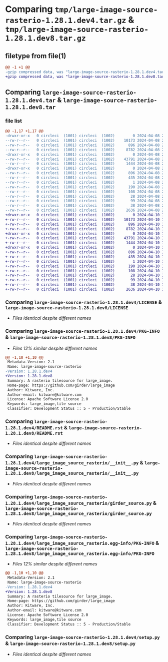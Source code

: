 # Comparing `tmp/large-image-source-rasterio-1.28.1.dev4.tar.gz` & `tmp/large-image-source-rasterio-1.28.1.dev8.tar.gz`

## filetype from file(1)

```diff
@@ -1 +1 @@
-gzip compressed data, was "large-image-source-rasterio-1.28.1.dev4.tar", last modified: Mon Apr  8 20:37:00 2024, max compression
+gzip compressed data, was "large-image-source-rasterio-1.28.1.dev8.tar", last modified: Wed Apr 10 16:16:21 2024, max compression
```

## Comparing `large-image-source-rasterio-1.28.1.dev4.tar` & `large-image-source-rasterio-1.28.1.dev8.tar`

### file list

```diff
@@ -1,17 +1,17 @@
-drwxr-xr-x   0 circleci  (1001) circleci  (1002)        0 2024-04-08 20:37:00.102068 large-image-source-rasterio-1.28.1.dev4/
--rw-r--r--   0 circleci  (1001) circleci  (1002)    10173 2024-04-08 20:36:59.000000 large-image-source-rasterio-1.28.1.dev4/LICENSE
--rw-r--r--   0 circleci  (1001) circleci  (1002)      896 2024-04-08 20:37:00.102068 large-image-source-rasterio-1.28.1.dev4/PKG-INFO
--rw-r--r--   0 circleci  (1001) circleci  (1002)     8782 2024-04-08 20:36:59.000000 large-image-source-rasterio-1.28.1.dev4/README.rst
-drwxr-xr-x   0 circleci  (1001) circleci  (1002)        0 2024-04-08 20:37:00.102068 large-image-source-rasterio-1.28.1.dev4/large_image_source_rasterio/
--rw-r--r--   0 circleci  (1001) circleci  (1002)    43791 2024-04-08 20:32:15.000000 large-image-source-rasterio-1.28.1.dev4/large_image_source_rasterio/__init__.py
--rw-r--r--   0 circleci  (1001) circleci  (1002)     1444 2024-04-08 20:32:15.000000 large-image-source-rasterio-1.28.1.dev4/large_image_source_rasterio/girder_source.py
-drwxr-xr-x   0 circleci  (1001) circleci  (1002)        0 2024-04-08 20:37:00.102068 large-image-source-rasterio-1.28.1.dev4/large_image_source_rasterio.egg-info/
--rw-r--r--   0 circleci  (1001) circleci  (1002)      896 2024-04-08 20:37:00.000000 large-image-source-rasterio-1.28.1.dev4/large_image_source_rasterio.egg-info/PKG-INFO
--rw-r--r--   0 circleci  (1001) circleci  (1002)      435 2024-04-08 20:37:00.000000 large-image-source-rasterio-1.28.1.dev4/large_image_source_rasterio.egg-info/SOURCES.txt
--rw-r--r--   0 circleci  (1001) circleci  (1002)        1 2024-04-08 20:37:00.000000 large-image-source-rasterio-1.28.1.dev4/large_image_source_rasterio.egg-info/dependency_links.txt
--rw-r--r--   0 circleci  (1001) circleci  (1002)      190 2024-04-08 20:37:00.000000 large-image-source-rasterio-1.28.1.dev4/large_image_source_rasterio.egg-info/entry_points.txt
--rw-r--r--   0 circleci  (1001) circleci  (1002)      108 2024-04-08 20:37:00.000000 large-image-source-rasterio-1.28.1.dev4/large_image_source_rasterio.egg-info/requires.txt
--rw-r--r--   0 circleci  (1001) circleci  (1002)       28 2024-04-08 20:37:00.000000 large-image-source-rasterio-1.28.1.dev4/large_image_source_rasterio.egg-info/top_level.txt
--rw-r--r--   0 circleci  (1001) circleci  (1002)       99 2024-04-08 20:32:15.000000 large-image-source-rasterio-1.28.1.dev4/pyproject.toml
--rw-r--r--   0 circleci  (1001) circleci  (1002)       38 2024-04-08 20:37:00.102068 large-image-source-rasterio-1.28.1.dev4/setup.cfg
--rw-r--r--   0 circleci  (1001) circleci  (1002)     2636 2024-04-08 20:32:15.000000 large-image-source-rasterio-1.28.1.dev4/setup.py
+drwxr-xr-x   0 circleci  (1001) circleci  (1002)        0 2024-04-10 16:16:21.220603 large-image-source-rasterio-1.28.1.dev8/
+-rw-r--r--   0 circleci  (1001) circleci  (1002)    10173 2024-04-10 16:16:20.000000 large-image-source-rasterio-1.28.1.dev8/LICENSE
+-rw-r--r--   0 circleci  (1001) circleci  (1002)      896 2024-04-10 16:16:21.220603 large-image-source-rasterio-1.28.1.dev8/PKG-INFO
+-rw-r--r--   0 circleci  (1001) circleci  (1002)     8782 2024-04-10 16:16:20.000000 large-image-source-rasterio-1.28.1.dev8/README.rst
+drwxr-xr-x   0 circleci  (1001) circleci  (1002)        0 2024-04-10 16:16:21.220603 large-image-source-rasterio-1.28.1.dev8/large_image_source_rasterio/
+-rw-r--r--   0 circleci  (1001) circleci  (1002)    43791 2024-04-10 16:11:56.000000 large-image-source-rasterio-1.28.1.dev8/large_image_source_rasterio/__init__.py
+-rw-r--r--   0 circleci  (1001) circleci  (1002)     1444 2024-04-10 16:11:56.000000 large-image-source-rasterio-1.28.1.dev8/large_image_source_rasterio/girder_source.py
+drwxr-xr-x   0 circleci  (1001) circleci  (1002)        0 2024-04-10 16:16:21.220603 large-image-source-rasterio-1.28.1.dev8/large_image_source_rasterio.egg-info/
+-rw-r--r--   0 circleci  (1001) circleci  (1002)      896 2024-04-10 16:16:21.000000 large-image-source-rasterio-1.28.1.dev8/large_image_source_rasterio.egg-info/PKG-INFO
+-rw-r--r--   0 circleci  (1001) circleci  (1002)      435 2024-04-10 16:16:21.000000 large-image-source-rasterio-1.28.1.dev8/large_image_source_rasterio.egg-info/SOURCES.txt
+-rw-r--r--   0 circleci  (1001) circleci  (1002)        1 2024-04-10 16:16:21.000000 large-image-source-rasterio-1.28.1.dev8/large_image_source_rasterio.egg-info/dependency_links.txt
+-rw-r--r--   0 circleci  (1001) circleci  (1002)      190 2024-04-10 16:16:21.000000 large-image-source-rasterio-1.28.1.dev8/large_image_source_rasterio.egg-info/entry_points.txt
+-rw-r--r--   0 circleci  (1001) circleci  (1002)      108 2024-04-10 16:16:21.000000 large-image-source-rasterio-1.28.1.dev8/large_image_source_rasterio.egg-info/requires.txt
+-rw-r--r--   0 circleci  (1001) circleci  (1002)       28 2024-04-10 16:16:21.000000 large-image-source-rasterio-1.28.1.dev8/large_image_source_rasterio.egg-info/top_level.txt
+-rw-r--r--   0 circleci  (1001) circleci  (1002)       99 2024-04-10 16:11:56.000000 large-image-source-rasterio-1.28.1.dev8/pyproject.toml
+-rw-r--r--   0 circleci  (1001) circleci  (1002)       38 2024-04-10 16:16:21.220603 large-image-source-rasterio-1.28.1.dev8/setup.cfg
+-rw-r--r--   0 circleci  (1001) circleci  (1002)     2636 2024-04-10 16:11:56.000000 large-image-source-rasterio-1.28.1.dev8/setup.py
```

### Comparing `large-image-source-rasterio-1.28.1.dev4/LICENSE` & `large-image-source-rasterio-1.28.1.dev8/LICENSE`

 * *Files identical despite different names*

### Comparing `large-image-source-rasterio-1.28.1.dev4/PKG-INFO` & `large-image-source-rasterio-1.28.1.dev8/PKG-INFO`

 * *Files 12% similar despite different names*

```diff
@@ -1,10 +1,10 @@
 Metadata-Version: 2.1
 Name: large-image-source-rasterio
-Version: 1.28.1.dev4
+Version: 1.28.1.dev8
 Summary: A rasterio tilesource for large_image.
 Home-page: https://github.com/girder/large_image
 Author: Kitware, Inc.
 Author-email: kitware@kitware.com
 License: Apache Software License 2.0
 Keywords: large_image,tile source
 Classifier: Development Status :: 5 - Production/Stable
```

### Comparing `large-image-source-rasterio-1.28.1.dev4/README.rst` & `large-image-source-rasterio-1.28.1.dev8/README.rst`

 * *Files identical despite different names*

### Comparing `large-image-source-rasterio-1.28.1.dev4/large_image_source_rasterio/__init__.py` & `large-image-source-rasterio-1.28.1.dev8/large_image_source_rasterio/__init__.py`

 * *Files identical despite different names*

### Comparing `large-image-source-rasterio-1.28.1.dev4/large_image_source_rasterio/girder_source.py` & `large-image-source-rasterio-1.28.1.dev8/large_image_source_rasterio/girder_source.py`

 * *Files identical despite different names*

### Comparing `large-image-source-rasterio-1.28.1.dev4/large_image_source_rasterio.egg-info/PKG-INFO` & `large-image-source-rasterio-1.28.1.dev8/large_image_source_rasterio.egg-info/PKG-INFO`

 * *Files 12% similar despite different names*

```diff
@@ -1,10 +1,10 @@
 Metadata-Version: 2.1
 Name: large-image-source-rasterio
-Version: 1.28.1.dev4
+Version: 1.28.1.dev8
 Summary: A rasterio tilesource for large_image.
 Home-page: https://github.com/girder/large_image
 Author: Kitware, Inc.
 Author-email: kitware@kitware.com
 License: Apache Software License 2.0
 Keywords: large_image,tile source
 Classifier: Development Status :: 5 - Production/Stable
```

### Comparing `large-image-source-rasterio-1.28.1.dev4/setup.py` & `large-image-source-rasterio-1.28.1.dev8/setup.py`

 * *Files identical despite different names*


